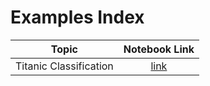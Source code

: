 # Examples Index

|Topic|Notebook Link|
| :---:|:---:|
| Titanic Classification | [link](https://github.com/sg-tarek/BASATA/blob/main/Examples/titanic.ipynb)|